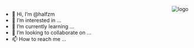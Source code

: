 <img src="https://github-readme-stats.vercel.app/api?username=halfzm&hide=issues&show_icons=true" alt="logo" align="right" style="margin: auto; margin-bottom: 20px;"/>

- 👋 Hi, I’m @halfzm
- 👀 I’m interested in ...
- 🌱 I’m currently learning ...
- 💞️ I’m looking to collaborate on ...
- 📫 How to reach me ...

<!---
halfzm/halfzm is a ✨ special ✨ repository because its `README.md` (this file) appears on your GitHub profile.
You can click the Preview link to take a look at your changes.
--->

<!---
<img src="https://github-readme-stats.vercel.app/api?username=halfzm&hide=issues&show_icons=true" alt="logo" height="160" align="right" style="margin: 5px; margin-bottom: 20px;" />
<img src="https://github-profile-trophy.vercel.app/?username=halfzm&theme=flat&column=7" alt="logo" height="160" align="center" style="margin: auto; margin-bottom: 20px;" />
--->
